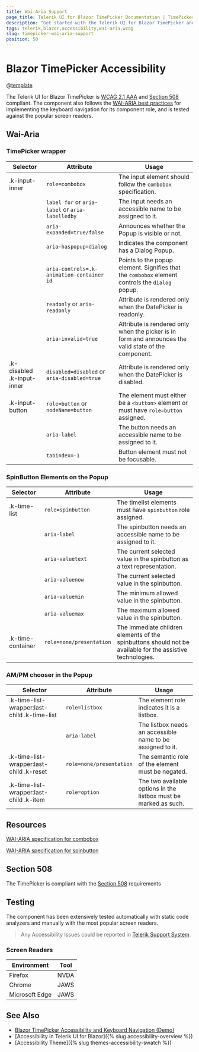 ```yaml
---
title: Wai-Aria Support
page_title: Telerik UI for Blazor TimePicker Documentation | TimePicker  Accessibility
description: "Get started with the Telerik UI for Blazor TimePicker and learn about its accessibility support for WAI-ARIA, Section 508, and WCAG 2.1."
tags: telerik,blazor,accessibility,wai-aria,wcag
slug: timepicker-wai-aria-support 
position: 50 
---
```


# Blazor TimePicker Accessibility

@[template](/_contentTemplates/common/parameters-table-styles.md#table-layout)



The Telerik UI for Blazor TimePicker is [WCAG 2.1 AAA](https://www.w3.org/TR/WCAG21/) and [Section 508](http://www.section508.gov/) compliant. The component also follows the [WAI-ARIA best practices](https://www.w3.org/WAI/ARIA/apg/) for implementing the keyboard navigation for its component role, and is tested against the popular screen readers.

## Wai-Aria

### TimePicker wrapper

| Selector | Attribute | Usage |
| -------- | --------- | ----- |
| .k-input-inner | `role=combobox` | The input element should follow the `combobox` specification. |
|  | `label for` or `aria-label` or `aria-labelledby` | The input needs an accessible name to be assigned to it. |
|  | `aria-expanded=true/false` | Announces whether the Popup is visible or not. |
|  | `aria-haspopup=dialog` | Indicates the component has a Dialog Popup. |
|  | `aria-controls=.k-animation-container id` |  Points to the popup element. Signifies that the `combobox` element controls the `dialog` popup. |
|  | `readonly` or `aria-readonly` | Attribute is rendered only when the DatePicker is readonly. |
|  | `aria-invalid=true` | Attribute is rendered only when the picker is in form and announces the valid state of the component. |
| .k-disabled .k-input-inner | `disabled=disabled` or `aria-disabled=true` | Attribute is rendered only when the DatePicker is disabled. |
| .k-input-button | `role=button` or `nodeName=button` | The element must either be a `<button>` element or must have `role=button` assigned. |
|  | `aria-label` | The button needs an accessible name to be assigned to it. |
|  | `tabindex=-1` | Button element must not be focusable. |

### SpinButton Elements on the Popup

| Selector | Attribute | Usage |
| -------- | --------- | ----- |
| .k-time-list | `role=spinbutton` | The timelist elements must have `spinbutton` role assigned. |
|  | `aria-label` | The spinbutton needs an accessible name to be assigned to it. |
|  | `aria-valuetext` | The current selected value in the spinbutton as a text representation. |
|  | `aria-valuenow` | The current selected value in the spinbutton. |
|  | `aria-valuemin` | The minimum allowed value in the spinbutton. |
|  | `aria-valuemax` | The maximum allowed value in the spinbutton. |
| .k-time-container | `role=none/presentation` | The immediate children elements of the spinbuttons should not be available for the assistive technologies. |

### AM/PM chooser in the Popup

| Selector | Attribute | Usage |
| -------- | --------- | ----- |
| .k-time-list-wrapper:last-child .k-time-list | `role=listbox` | The element role indicates it is a listbox. |
|  | `aria-label` | The listbox needs an accessible name to be assigned to it. |
| .k-time-list-wrapper:last-child .k-reset | `role=none/presentation` | The semantic role of the element must be negated. |
| .k-time-list-wrapper:last-child .k-item | `role=option` | The two available options in the listbox must be marked as such. |

## Resources

[WAI-ARIA specification for combobox](https://www.w3.org/TR/wai-aria-1.2/#combobox)

[WAI-ARIA specification for spinbutton](https://www.w3.org/TR/wai-aria-1.2/#spinbutton)

## Section 508


The TimePicker is compliant with the [Section 508](http://www.section508.gov/) requirements

## Testing


The component has been extensively tested automatically with static code analyzers and manually with the most popular screen readers.

> Any Accessibility Issues could be reported in [Telerik Support System](https://www.telerik.com/account/support-center).

### Screen Readers

| Environment | Tool |
| ----------- | ---- |
| Firefox | NVDA |
| Chrome | JAWS |
| Microsoft Edge | JAWS |



## See Also

* [Blazor TimePicker Accessibility and Keyboard Navigation (Demo)](https://demos.telerik.com/blazor-ui/timepicker/keyboard-navigation)
* [Accessibility in Telerik UI for Blazor]({% slug accessibility-overview %})
* [Accessibility Theme]({% slug themes-accessibility-swatch %})